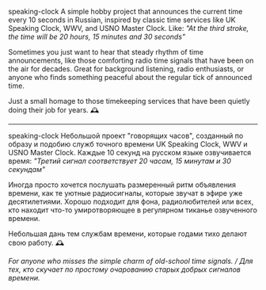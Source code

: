 speaking-clock
A simple hobby project that announces the current time every 10 seconds in Russian, inspired by classic time services like UK Speaking Clock, WWV, and USNO Master Clock. Like: *"At the third stroke, the time will be 20 hours, 15 minutes and 30 seconds"*

Sometimes you just want to hear that steady rhythm of time announcements, like those comforting radio time signals that have been on the air for decades. Great for background listening, radio enthusiasts, or anyone who finds something peaceful about the regular tick of announced time.

Just a small homage to those timekeeping services that have been quietly doing their job for years. 🕰️
***
speaking-clock
Небольшой проект "говорящих часов", созданный по образу и подобию служб точного времени UK Speaking Clock, WWV и USNO Master Clock. Каждые 10 секунд на русском языке озвучивается время: *"Третий сигнал соответствует 20 часам, 15 минутам и 30 секундам"*

Иногда просто хочется послушать размеренный ритм объявления времени, как те уютные радиосигналы, которые звучат в эфире уже десятилетиями. Хорошо подходит для фона, радиолюбителей или всех, кто находит что-то умиротворяющее в регулярном тиканье озвученного времени.

Небольшая дань тем службам времени, которые годами тихо делают свою работу. 🕰️

*For anyone who misses the simple charm of old-school time signals. / Для тех, кто скучает по простому очарованию старых добрых сигналов времени.*
